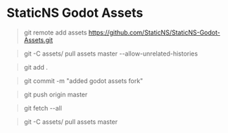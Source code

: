# StaticNS Godot Assets

>git remote add assets https://github.com/StaticNS/StaticNS-Godot-Assets.git

>git -C assets/ pull assets master --allow-unrelated-histories

>git add .

>git commit -m "added godot assets fork"

>git push origin master

>

>git fetch --all

>git -C assets/ pull assets master

